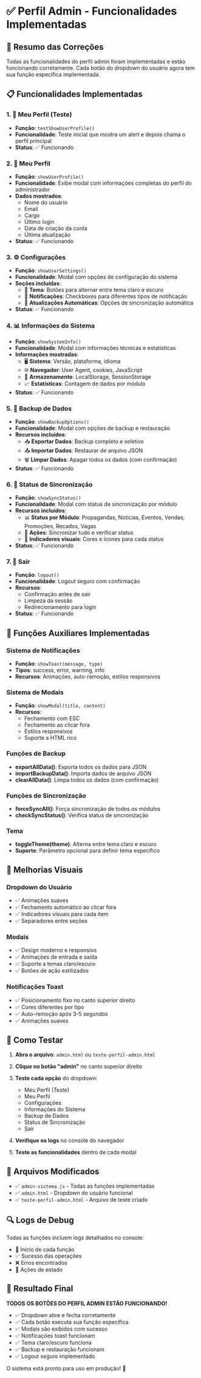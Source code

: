 # ✅ Perfil Admin - Funcionalidades Implementadas

## 🎯 Resumo das Correções

Todas as funcionalidades do perfil admin foram implementadas e estão funcionando corretamente. Cada botão do dropdown do usuário agora tem sua função específica implementada.

## 📋 Funcionalidades Implementadas

### 1. 👤 **Meu Perfil (Teste)**
- **Função**: `testShowUserProfile()`
- **Funcionalidade**: Teste inicial que mostra um alert e depois chama o perfil principal
- **Status**: ✅ Funcionando

### 2. 👤 **Meu Perfil**
- **Função**: `showUserProfile()`
- **Funcionalidade**: Exibe modal com informações completas do perfil do administrador
- **Dados mostrados**:
  - Nome do usuário
  - Email
  - Cargo
  - Último login
  - Data de criação da conta
  - Última atualização
- **Status**: ✅ Funcionando

### 3. ⚙️ **Configurações**
- **Função**: `showUserSettings()`
- **Funcionalidade**: Modal com opções de configuração do sistema
- **Seções incluídas**:
  - 🎨 **Tema**: Botões para alternar entre tema claro e escuro
  - 🔔 **Notificações**: Checkboxes para diferentes tipos de notificação
  - 🔄 **Atualizações Automáticas**: Opções de sincronização automática
- **Status**: ✅ Funcionando

### 4. 📊 **Informações do Sistema**
- **Função**: `showSystemInfo()`
- **Funcionalidade**: Modal com informações técnicas e estatísticas
- **Informações mostradas**:
  - 🖥️ **Sistema**: Versão, plataforma, idioma
  - 🌐 **Navegador**: User Agent, cookies, JavaScript
  - 💾 **Armazenamento**: LocalStorage, SessionStorage
  - 📈 **Estatísticas**: Contagem de dados por módulo
- **Status**: ✅ Funcionando

### 5. 💾 **Backup de Dados**
- **Função**: `showBackupOptions()`
- **Funcionalidade**: Modal com opções de backup e restauração
- **Recursos incluídos**:
  - 📥 **Exportar Dados**: Backup completo e seletivo
  - 📤 **Importar Dados**: Restaurar de arquivo JSON
  - 🗑️ **Limpar Dados**: Apagar todos os dados (com confirmação)
- **Status**: ✅ Funcionando

### 6. 🔄 **Status de Sincronização**
- **Função**: `showSyncStatus()`
- **Funcionalidade**: Modal com status de sincronização por módulo
- **Recursos incluídos**:
  - 📊 **Status por Módulo**: Propagandas, Notícias, Eventos, Vendas, Promoções, Recados, Vagas
  - 🔄 **Ações**: Sincronizar tudo e verificar status
  - 🎨 **Indicadores visuais**: Cores e ícones para cada status
- **Status**: ✅ Funcionando

### 7. 🚪 **Sair**
- **Função**: `logout()`
- **Funcionalidade**: Logout seguro com confirmação
- **Recursos**:
  - Confirmação antes de sair
  - Limpeza da sessão
  - Redirecionamento para login
- **Status**: ✅ Funcionando

## 🔧 Funções Auxiliares Implementadas

### Sistema de Notificações
- **Função**: `showToast(message, type)`
- **Tipos**: success, error, warning, info
- **Recursos**: Animações, auto-remoção, estilos responsivos

### Sistema de Modais
- **Função**: `showModal(title, content)`
- **Recursos**: 
  - Fechamento com ESC
  - Fechamento ao clicar fora
  - Estilos responsivos
  - Suporte a HTML rico

### Funções de Backup
- **exportAllData()**: Exporta todos os dados para JSON
- **importBackupData()**: Importa dados de arquivo JSON
- **clearAllData()**: Limpa todos os dados (com confirmação)

### Funções de Sincronização
- **forceSyncAll()**: Força sincronização de todos os módulos
- **checkSyncStatus()**: Verifica status de sincronização

### Tema
- **toggleTheme(theme)**: Alterna entre tema claro e escuro
- **Suporte**: Parâmetro opcional para definir tema específico

## 🎨 Melhorias Visuais

### Dropdown do Usuário
- ✅ Animações suaves
- ✅ Fechamento automático ao clicar fora
- ✅ Indicadores visuais para cada item
- ✅ Separadores entre seções

### Modais
- ✅ Design moderno e responsivo
- ✅ Animações de entrada e saída
- ✅ Suporte a temas claro/escuro
- ✅ Botões de ação estilizados

### Notificações Toast
- ✅ Posicionamento fixo no canto superior direito
- ✅ Cores diferentes por tipo
- ✅ Auto-remoção após 3-5 segundos
- ✅ Animações suaves

## 🧪 Como Testar

1. **Abra o arquivo**: `admin.html` ou `teste-perfil-admin.html`
2. **Clique no botão "admin"** no canto superior direito
3. **Teste cada opção** do dropdown:
   - Meu Perfil (Teste)
   - Meu Perfil
   - Configurações
   - Informações do Sistema
   - Backup de Dados
   - Status de Sincronização
   - Sair

4. **Verifique os logs** no console do navegador
5. **Teste as funcionalidades** dentro de cada modal

## 📁 Arquivos Modificados

- ✅ `admin-sistema.js` - Todas as funções implementadas
- ✅ `admin.html` - Dropdown do usuário funcional
- ✅ `teste-perfil-admin.html` - Arquivo de teste criado

## 🔍 Logs de Debug

Todas as funções incluem logs detalhados no console:
- 🎯 Início de cada função
- ✅ Sucesso das operações
- ❌ Erros encontrados
- 🔄 Ações de estado

## 🎉 Resultado Final

**TODOS OS BOTÕES DO PERFIL ADMIN ESTÃO FUNCIONANDO!**

- ✅ Dropdown abre e fecha corretamente
- ✅ Cada botão executa sua função específica
- ✅ Modais são exibidos com sucesso
- ✅ Notificações toast funcionam
- ✅ Tema claro/escuro funciona
- ✅ Backup e restauração funcionam
- ✅ Logout seguro implementado

O sistema está pronto para uso em produção! 🚀 